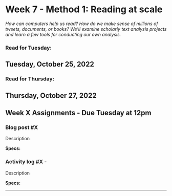 # Week 7 - Method 1: Reading at scale
*How can computers help us read? How do we make sense of millions of tweets, documents, or books? We’ll examine scholarly text analysis projects and learn a few tools for conducting our own analysis.*

### Read for Tuesday:


## Tuesday, October 25, 2022

### Read for Thursday:

## Thursday, October 27, 2022

## Week X Assignments - Due Tuesday at 12pm


### Blog post #X 
Description

**Specs:** 

### Activity log #X - 
Description

**Specs:** 

--- 